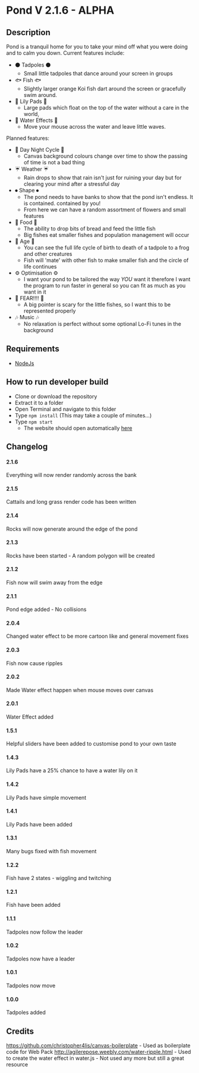 # Pond V 2.1.6 - ALPHA
## Description
Pond is a tranquil home for you to take your mind off what you were doing and to calm you down.
Current features include:
 * ⚫ Tadpoles ⚫
   * Small little tadpoles that dance around your screen in groups
 * 🐟 Fish 🐟
   * Slightly larger orange Koi fish dart around the screen or gracefully swim around.
 * 🌼 Lily Pads 🌼
   * Large pads which float on the top of the water without a care in the world,
 * 🌊 Water Effects 🌊
   * Move your mouse across the water and leave little waves.

Planned features:
 * 🌙 Day Night Cycle 🌙
   * Canvas background colours change over time to show the passing of time is not a bad thing
 * ☔ Weather ☔
   * Rain drops to show that rain isn't just for ruining your day but for clearing your mind after a stressful day
 * ⏺ Shape ⏺
   * The pond needs to have banks to show that the pond isn't endless. It is contained. contained by you!
   * From here we can have a random assortment of flowers and small features
 * 🍖 Food 🍖
   * The ability to drop bits of bread and feed the little fish
   * Big fishes eat smaller fishes and population management will occur
 * 🔞 Age 🔞
   * You can see the full life cycle of birth to death of a tadpole to a frog and other creatures
   * Fish will 'mate' with other fish to make smaller fish and the circle of life continues
 * ⚙ Optimisation ⚙
   * I want your pond to be tailored the way *YOU* want it therefore I want the program to run faster in general so you can fit as much as you want in it
 * 🎣 FEAR!!!! 🎣
   * A big pointer is scary for the little fishes, so I want this to be represented properly
 * 🎶 Music 🎶
   * No relaxation is perfect without some optional Lo-Fi tunes in the background

## Requirements
 * [NodeJs](https://nodejs.org/en/)

## How to run developer build
 * Clone or download the repository
 * Extract it to a folder
 * Open Terminal and navigate to this folder
 * Type `npm install` (This may take a couple of minutes...)
 * Type `npm start`
   * The website should open automatically [here](http://127.0.0.1:3000)

## Changelog
#### 2.1.6
Everything will now render randomly across the bank
#### 2.1.5
Cattails and long grass render code has been written
#### 2.1.4
Rocks will now generate around the edge of the pond
#### 2.1.3
Rocks have been started - A random polygon will be created
#### 2.1.2
Fish now will swim away from the edge
#### 2.1.1
Pond edge added - No collisions
#### 2.0.4
Changed water effect to be more cartoon like and general movement fixes
#### 2.0.3
Fish now cause ripples
#### 2.0.2
Made Water effect happen when mouse moves over canvas
#### 2.0.1
Water Effect added
#### 1.5.1
Helpful sliders have been added to customise pond to your own taste
#### 1.4.3
Lily Pads have a 25% chance to have a water lily on it
#### 1.4.2
Lily Pads have simple movement
#### 1.4.1
Lily Pads have been added
#### 1.3.1
Many bugs fixed with fish movement
#### 1.2.2
Fish have 2 states - wiggling and twitching
#### 1.2.1
Fish have been added
#### 1.1.1
Tadpoles now follow the leader
#### 1.0.2
Tadpoles now have a leader
#### 1.0.1
Tadpoles now move
#### 1.0.0
Tadpoles added

## Credits
https://github.com/christopher4lis/canvas-boilerplate - Used as boilerplate code for Web Pack
http://agilerepose.weebly.com/water-ripple.html - Used to create the water effect in water.js - Not used any more but still a great resource

